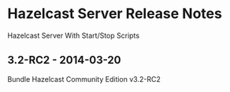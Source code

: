 Hazelcast Server Release Notes
==============================

Hazelcast Server With Start/Stop Scripts

3.2-RC2 - 2014-03-20
--------------------

Bundle Hazelcast Community Edition v3.2-RC2

